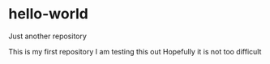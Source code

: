 # hello-world
Just another repository

This is my first repository
I am testing this out
Hopefully it is not too difficult

